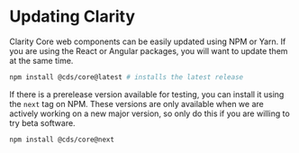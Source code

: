 # Updating Clarity

Clarity Core web components can be easily updated using NPM or Yarn. If you are using the React or Angular packages, you will want to update them at the same time.

<doc-code>

```bash
npm install @cds/core@latest # installs the latest release
```

</doc-code>

If there is a prerelease version available for testing, you can install it using the `next` tag on NPM. These versions are only available when we are actively working on a new major version, so only do this if you are willing to try beta software.

<doc-code>

```bash
npm install @cds/core@next
```

</doc-code>
